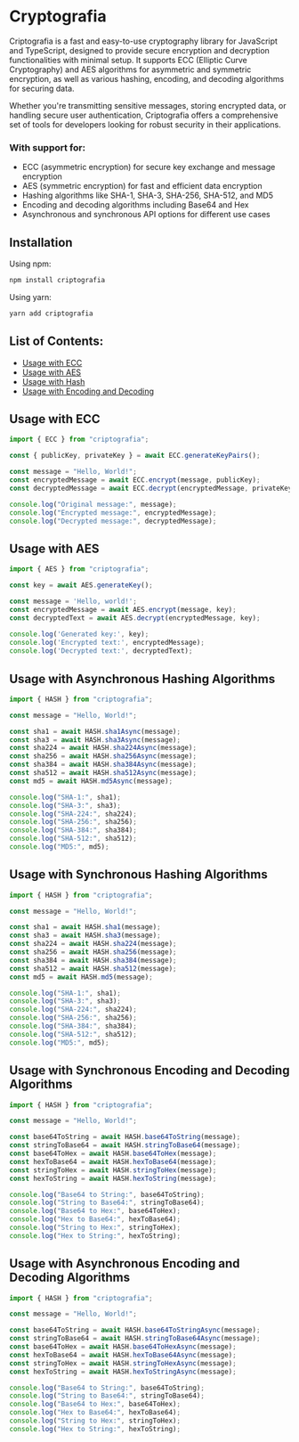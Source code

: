 # Cryptografia

Criptografia is a fast and easy-to-use cryptography library for JavaScript and TypeScript, designed to provide secure encryption and decryption functionalities with minimal setup. It supports ECC (Elliptic Curve Cryptography) and AES algorithms for asymmetric and symmetric encryption, as well as various hashing, encoding, and decoding algorithms for securing data.

Whether you're transmitting sensitive messages, storing encrypted data, or handling secure user authentication, Criptografia offers a comprehensive set of tools for developers looking for robust security in their applications.

### With support for:
- ECC (asymmetric encryption) for secure key exchange and message encryption
- AES (symmetric encryption) for fast and efficient data encryption
- Hashing algorithms like SHA-1, SHA-3, SHA-256, SHA-512, and MD5
- Encoding and decoding algorithms including Base64 and Hex
- Asynchronous and synchronous API options for different use cases

## Installation

Using npm:
```sh
npm install criptografia
```
Using yarn:
```sh 
yarn add criptografia
```

## List of Contents: 
<ul>
 <li><a href="#usage-with-ecc">Usage with ECC</a></li> <li><a href="#usage-with-aes">Usage with AES</a></li> <li><a href="#usage-with-asynchronous-hashing-algorithms">Usage with Hash</a></li> <li><a href="#usage-with-asynchronous-encoding-and-decoding-algorithms">Usage with Encoding and Decoding</a></li>
</ul>

## Usage with ECC
```javascript
import { ECC } from "criptografia";

const { publicKey, privateKey } = await ECC.generateKeyPairs();

const message = "Hello, World!";
const encryptedMessage = await ECC.encrypt(message, publicKey);
const decryptedMessage = await ECC.decrypt(encryptedMessage, privateKey);

console.log("Original message:", message);
console.log("Encrypted message:", encryptedMessage);
console.log("Decrypted message:", decryptedMessage);
```

## Usage with AES
```javascript
import { AES } from "criptografia";

const key = await AES.generateKey();

const message = 'Hello, world!';
const encryptedMessage = await AES.encrypt(message, key);
const decryptedText = await AES.decrypt(encryptedMessage, key);
        
console.log('Generated key:', key);
console.log('Encrypted text:', encryptedMessage);
console.log('Decrypted text:', decryptedText);
```


## Usage with Asynchronous Hashing Algorithms
```javascript
import { HASH } from "criptografia";

const message = "Hello, World!";

const sha1 = await HASH.sha1Async(message);
const sha3 = await HASH.sha3Async(message);
const sha224 = await HASH.sha224Async(message);
const sha256 = await HASH.sha256Async(message);
const sha384 = await HASH.sha384Async(message);
const sha512 = await HASH.sha512Async(message);
const md5 = await HASH.md5Async(message);

console.log("SHA-1:", sha1);
console.log("SHA-3:", sha3);
console.log("SHA-224:", sha224);
console.log("SHA-256:", sha256);
console.log("SHA-384:", sha384);
console.log("SHA-512:", sha512);
console.log("MD5:", md5);
```
## Usage with Synchronous Hashing Algorithms
```javascript
import { HASH } from "criptografia";

const message = "Hello, World!";

const sha1 = await HASH.sha1(message);
const sha3 = await HASH.sha3(message);
const sha224 = await HASH.sha224(message);
const sha256 = await HASH.sha256(message);
const sha384 = await HASH.sha384(message);
const sha512 = await HASH.sha512(message);
const md5 = await HASH.md5(message);

console.log("SHA-1:", sha1);
console.log("SHA-3:", sha3);
console.log("SHA-224:", sha224);
console.log("SHA-256:", sha256);
console.log("SHA-384:", sha384);
console.log("SHA-512:", sha512);
console.log("MD5:", md5);
```

## Usage with Synchronous Encoding and Decoding Algorithms
```javascript
import { HASH } from "criptografia";

const message = "Hello, World!";

const base64ToString = await HASH.base64ToString(message);
const stringToBase64 = await HASH.stringToBase64(message);
const base64ToHex = await HASH.base64ToHex(message);
const hexToBase64 = await HASH.hexToBase64(message);
const stringToHex = await HASH.stringToHex(message);
const hexToString = await HASH.hexToString(message);

console.log("Base64 to String:", base64ToString);
console.log("String to Base64:", stringToBase64);
console.log("Base64 to Hex:", base64ToHex);
console.log("Hex to Base64:", hexToBase64);
console.log("String to Hex:", stringToHex);
console.log("Hex to String:", hexToString);
```

## Usage with Asynchronous Encoding and Decoding Algorithms
```javascript
import { HASH } from "criptografia";

const message = "Hello, World!";

const base64ToString = await HASH.base64ToStringAsync(message);
const stringToBase64 = await HASH.stringToBase64Async(message);
const base64ToHex = await HASH.base64ToHexAsync(message);
const hexToBase64 = await HASH.hexToBase64Async(message);
const stringToHex = await HASH.stringToHexAsync(message);
const hexToString = await HASH.hexToStringAsync(message);

console.log("Base64 to String:", base64ToString);
console.log("String to Base64:", stringToBase64);
console.log("Base64 to Hex:", base64ToHex);
console.log("Hex to Base64:", hexToBase64);
console.log("String to Hex:", stringToHex);
console.log("Hex to String:", hexToString);
```
